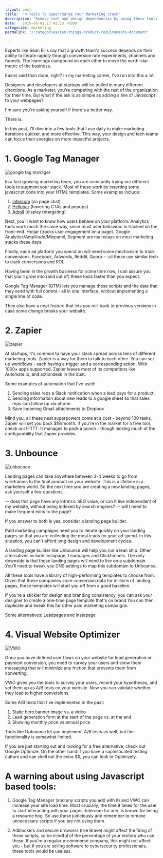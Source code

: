 ```yaml
---
layout: post
title:  "4 Tools To Supercharge Your Marketing Stack"
description: "Remove tech and design dependencies by using these tools - so that you can make quicker marketing iterations."
date:   2019-06-01 17:42:23 -0800
categories: marketing
permalink: "/:categories/ten-things-product-requirements-document"

---
```


Experts like Sean Ellis say that a growth team's success depends on their ability to iterate rapidly through conversion rate experiments, channels and funnels. The learnings compound on each other to move the north-star metric of the business.

Easier said than done, right? In my marketing career, I've run into this a lot.

Designers and developers at startups will be pulled in many different directions. As a marketer, you're competing with the rest of the organization for their time. But what if the ask is as simple as adding a line of Javascript to your webpages?

I'm sure you're asking yourself if there's a better way. 

There is.

In this post, I'll dive into a few tools that I use daily to make marketing iterations quicker, and more effective. This way, your design and tech teams can focus their energies on more impactful projects.


# 1. Google Tag Manager

![google tag manager](https://i.imgur.com/831Wyb0.png "google tag manager")

In a fast growing marketing team, you are constantly trying out different tools to augment your stack. Most of these work by inserting some javascript code into your HTML templates. Some examples include:
1. [Intercom](https://www.intercom.com/) (on page chat)
2. [Hellobar](https://www.hellobar.com#ref=rajitdasgupta) (hovering CTAs and popups)
3. [Adroll](https://www.adroll.com/) (display retargeting)

Next, you'll want to know how users behave on your platform. Analytics tools work much the same way, since most user behaviour is tracked on the front-end. Hotjar (tracks user engagement on a page). Google Analytics/Amplitude/Mixpanel, Segment are mainstays on most marketing stacks these days.

Finally, each ad platform you spend on will need some mechanism to track conversions. Facebook, Adwords, Reddit, Quora -- all these use similar tech to track conversions and ROI.

Having been in the growth business for some time now, I can assure you that you'll grow into (and out of) these tools faster than you expect.

Google Tag Manager (GTM) lets you manage these scripts and the data that they send with full control - all in one interface, without implementing a single line of code. 

They also have a neat feature that lets you roll-back to previous versions in case some change breaks your website.


# 2. Zapier

![zapier](https://cdn.zapier.com/storage/photos/da37bf1ea282413139a57c1c911e7c4b_2.png "zapier integration")

At startups, it's common to have your stack spread across tens of different marketing tools. Zapier is a way for them to talk to each other. You can set up workflows - each having a trigger and a corresponding action. With 1000+ apps supported, Zapier leaves most of its competitors like Automate.io, and actiondesk in the dust.

Some examples of automation that I've used:

1. Sending sales reps a Slack notification when a lead pays for a product.
2. Sending information about new leads to a google sheet so that sales reps can follow up via phone.
3. Save incoming Gmail attachments to Dropbox

Mind you, all these neat superpowers come at a cost - beyond 100 tasks, Zapier will set you back $18/month. If you're in the market for a free tool, check out IFTTT. It manages to pack a punch - though lacking much of the configurability that Zapier provides.

# 3. Unbounce

![unbounce](https://i.imgur.com/dqxtXKi.png "unbounce")

Landing pages can take anywhere between 2-4 weeks to go from wireframes to the final product on your website. This is a lifetime in a marketers world. So the next time you are creating a new landing pages, ask yourself a few questions.

-- does this page have any intrinsic SEO value, or can it live independent of my website, without being indexed by search engines?
-- will I need to make frequent edits to the page?

If you answer to both is yes, consider a landing page builder.

Paid marketing campaigns need you to iterate quickly on your landing pages so that you are collecting the most leads for your ad spend. In this situation, you can't afford long design and development cycles.

A landing page builder like Unbounce will help you run a lean ship. Other alternatives include Instapage, Leadpages and Clickfunnels. The only downside is that these landing pages will need to live on a subdomain. You'll need to tweak you DNS settings to map this subdomain to Unbounce.

All these tools have a library of high-performing templates to choose from. Given that these companies store conversion data for millions of landing pages, these templates will start you off from a good baseline.

If you're a stickler for design and branding consistency, you can ask your designer to create a one-time page template that's on brand.You can then duplicate and tweak this for other paid marketing campaigns.

Some alternatives: Leadpages and Instapage

# 4. Visual Website Optimizer

![VWO](https://wingify.com/images/product_screenshot@2x.png "VWO")

Once you have defined user flows on your website for lead generation or payment conversion, you need to survey your users and show them messaging that will minimize any friction that prevents them from converting.

VWO gives you the tools to survey your users, record your hypotheses, and set them up as A/B tests on your website. Now you can validate whether they lead to higher conversions.

Some A/B tests that I've implemented in the past:

1. Static hero banner image vs. a video
2. Lead generation form at the start of the page vs. at the end
3. Showing monthly price vs annual price

Tools like Unbounce let you implement A/B tests as well, but the functionality is somewhat limited.

If you are just starting out and looking for a free alternative, check out Google Optimize. On the other hand if you have a sophisticated testing culture and can shell out the extra $$, you can look to Optimizely.

# A warning about using Javascript based tools:

1. Google Tag Manager (and any scripts you add with it) and VWO can increase your site load time. Most crucially, the time it takes for the user to start interacting with your pages. Intercom for one, is known for being a resource hog. So use these judiciously and remember to remove unnecessary scripts if you are not using them.
 
2. Adblockers and secure browsers (like Brave) might affect the firing of these scripts, so be mindful of the percentage of your visitors who use these. If you're a regular e-commerce company, this might not affect you - but if you are selling software to cybersecurity professionals, these tools would be useless.